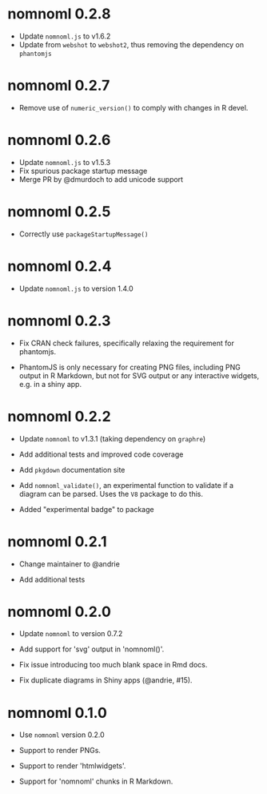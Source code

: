 # nomnoml 0.2.8

- Update `nomnoml.js` to v1.6.2
- Update from `webshot` to `webshot2`, thus removing the dependency on `phantomjs`



# nomnoml 0.2.7

- Remove use of `numeric_version()` to comply with changes in R devel.

# nomnoml 0.2.6

- Update `nomnoml.js` to v1.5.3
- Fix spurious package startup message
- Merge PR by @dmurdoch to add unicode support

# nomnoml 0.2.5

- Correctly use `packageStartupMessage()`


# nomnoml 0.2.4

- Update `nomnoml.js` to version 1.4.0


# nomnoml 0.2.3

- Fix CRAN check failures, specifically relaxing the requirement for phantomjs.

- PhantomJS is only necessary for creating PNG files, including PNG output in R Markdown, but not for SVG output or any interactive widgets, e.g. in a shiny app.


# nomnoml 0.2.2

- Update `nomnoml` to v1.3.1 (taking dependency on `graphre`)

- Add additional tests and improved code coverage

- Add `pkgdown` documentation site

- Add `nomnoml_validate()`, an experimental function to validate if a diagram can be parsed.  Uses the `V8` package to do this.

- Added "experimental badge" to package


# nomnoml 0.2.1

- Change maintainer to @andrie

- Add additional tests


# nomnoml 0.2.0 

- Update `nomnoml` to version 0.7.2

- Add support for 'svg' output in 'nomnoml()'.

- Fix issue introducing too much blank space in Rmd docs.

- Fix duplicate diagrams in Shiny apps (@andrie, #15).


# nomnoml 0.1.0 

- Use `nomnoml` version 0.2.0

- Support to render PNGs.

- Support to render 'htmlwidgets'.

- Support for 'nomnoml' chunks in R Markdown.
